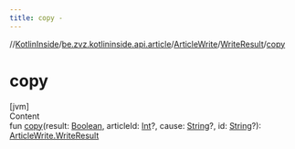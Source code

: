 ```yaml
---
title: copy -
---
```

//[KotlinInside](../../../index.md)/[be.zvz.kotlininside.api.article](../../index.md)/[ArticleWrite](../index.md)/[WriteResult](index.md)/[copy](copy.md)



# copy  
[jvm]  
Content  
fun [copy](copy.md)(result: [Boolean](https://kotlinlang.org/api/latest/jvm/stdlib/kotlin/-boolean/index.html), articleId: [Int](https://kotlinlang.org/api/latest/jvm/stdlib/kotlin/-int/index.html)?, cause: [String](https://kotlinlang.org/api/latest/jvm/stdlib/kotlin/-string/index.html)?, id: [String](https://kotlinlang.org/api/latest/jvm/stdlib/kotlin/-string/index.html)?): [ArticleWrite.WriteResult](index.md)  



